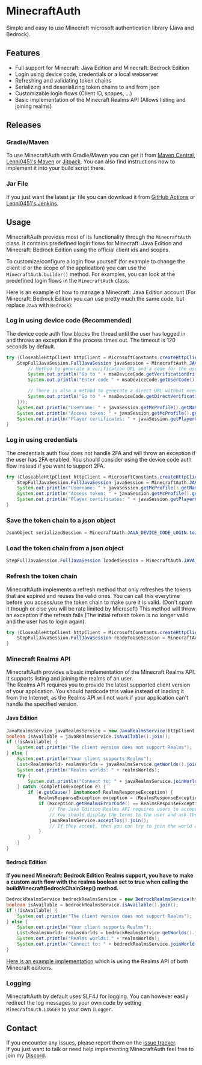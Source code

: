 # MinecraftAuth
Simple and easy to use Minecraft microsoft authentication library (Java and Bedrock).

## Features
- Full support for Minecraft: Java Edition and Minecraft: Bedrock Edition
- Login using device code, credentials or a local webserver
- Refreshing and validating token chains
- Serializing and deserializing token chains to and from json
- Customizable login flows (Client ID, scopes, ...)
- Basic implementation of the Minecraft Realms API (Allows listing and joining realms)

## Releases
### Gradle/Maven
To use MinecraftAuth with Gradle/Maven you can get it from [Maven Central](https://mvnrepository.com/artifact/net.raphimc/MinecraftAuth), [Lenni0451's Maven](https://maven.lenni0451.net/#/releases/net/raphimc/MinecraftAuth) or [Jitpack](https://jitpack.io/#RaphiMC/MinecraftAuth).
You can also find instructions how to implement it into your build script there.

### Jar File
If you just want the latest jar file you can download it from [GitHub Actions](https://github.com/RaphiMC/MinecraftAuth/actions/workflows/build.yml) or [Lenni0451's Jenkins](https://build.lenni0451.net/job/MinecraftAuth/).

## Usage
MinecraftAuth provides most of its functionality through the ``MinecraftAuth`` class.
It contains predefined login flows for Minecraft: Java Edition and Minecraft: Bedrock Edition using the official client ids and scopes.

To customize/configure a login flow yourself (for example to change the client id or the scope of the application) you can use the ``MinecraftAuth.builder()`` method.
For examples, you can look at the predefined login flows in the ``MinecraftAuth`` class.

Here is an example of how to manage a Minecraft: Java Edition account (For Minecraft: Bedrock Edition you can use pretty much the same code, but replace ``Java`` with ``Bedrock``):
### Log in using device code (Recommended)
The device code auth flow blocks the thread until the user has logged in and throws an exception if the process times out.
The timeout is 120 seconds by default.
```java
try (CloseableHttpClient httpClient = MicrosoftConstants.createHttpClient()) {
    StepFullJavaSession.FullJavaSession javaSession = MinecraftAuth.JAVA_DEVICE_CODE_LOGIN.getFromInput(httpClient, new StepMsaDeviceCode.MsaDeviceCodeCallback(msaDeviceCode -> {
        // Method to generate a verification URL and a code for the user to enter on that page
        System.out.println("Go to " + msaDeviceCode.getVerificationUri());
        System.out.println("Enter code " + msaDeviceCode.getUserCode());

        // There is also a method to generate a direct URL without needing the user to enter a code
        System.out.println("Go to " + msaDeviceCode.getDirectVerificationUri());
    }));
    System.out.println("Username: " + javaSession.getMcProfile().getName());
    System.out.println("Access token: " + javaSession.getMcProfile().getMcToken().getAccessToken());
    System.out.println("Player certificates: " + javaSession.getPlayerCertificates());
}
```
### Log in using credentials
The credentials auth flow does not handle 2FA and will throw an exception if the user has 2FA enabled. You should consider using the device code auth flow instead if you want to support 2FA.
```java
try (CloseableHttpClient httpClient = MicrosoftConstants.createHttpClient()) {
    StepFullJavaSession.FullJavaSession javaSession = MinecraftAuth.JAVA_CREDENTIALS_LOGIN.getFromInput(httpClient, new StepCredentialsMsaCode.MsaCredentials("email@test.com", "P4ssw0rd"));
    System.out.println("Username: " + javaSession.getMcProfile().getName());
    System.out.println("Access token: " + javaSession.getMcProfile().getMcToken().getAccessToken());
    System.out.println("Player certificates: " + javaSession.getPlayerCertificates());
}
```
### Save the token chain to a json object
```java
JsonObject serializedSession = MinecraftAuth.JAVA_DEVICE_CODE_LOGIN.toJson(javaSession);
```
### Load the token chain from a json object
```java
StepFullJavaSession.FullJavaSession loadedSession = MinecraftAuth.JAVA_DEVICE_CODE_LOGIN.fromJson(serializedSession);
```
### Refresh the token chain
MinecraftAuth implements a refresh method that only refreshes the tokens that are expired and reuses the valid ones.
You can call this everytime before you access/use the token chain to make sure it is valid. (Don't spam it though or else you will be rate limited by Microsoft)
This method will throw an exception if the refresh fails (The initial refresh token is no longer valid and the user has to login again).
```java
try (CloseableHttpClient httpClient = MicrosoftConstants.createHttpClient()) {
    StepFullJavaSession.FullJavaSession readyToUseSession = MinecraftAuth.JAVA_DEVICE_CODE_LOGIN.refresh(httpClient, loadedSession);
}
```
### Minecraft Realms API
MinecraftAuth provides a basic implementation of the Minecraft Realms API. It supports listing and joining the realms of an user.  
The Realms API requires you to provide the latest supported client version of your application.
You should hardcode this value instead of loading it from the Internet, as the Realms API will not work if your application can't handle the specified version.
#### Java Edition
```java
JavaRealmsService javaRealmsService = new JavaRealmsService(httpClient, "latestSupportedClientVersionHere", javaSession.getMcProfile());
boolean isAvailable = javaRealmsService.isAvailable().join();
if (!isAvailable) {
    System.out.println("The client version does not support Realms");
} else {
    System.out.println("Your client supports Realms");
    List<RealmsWorld> realmsWorlds = javaRealmsService.getWorlds().join();
    System.out.println("Realms worlds: " + realmsWorlds);
    try {
        System.out.println("Connect to: " + javaRealmsService.joinWorld(realmsWorlds.get(0)).join());
    } catch (CompletionException e) {
        if (e.getCause() instanceof RealmsResponseException) {
            RealmsResponseException exception = (RealmsResponseException) e.getCause();
            if (exception.getRealmsErrorCode() == RealmsResponseException.TOS_NOT_ACCEPTED) {
                // The Java Edition Realms API requires users to accept the Minecraft Realms Terms of Service (https://aka.ms/MinecraftRealmsTerms)
                // You should display the terms to the user and ask them to accept them:
                javaRealmsService.acceptTos().join();
                // If they accept, then you can try to join the world again
            }
        }
    }
}
```
#### Bedrock Edition
**If you need Minecraft: Bedrock Edition Realms support, you have to make a custom auth flow with the realms boolean set to true when calling the buildMinecraftBedrockChainStep() method.**
```java
BedrockRealmsService bedrockRealmsService = new BedrockRealmsService(httpClient, "latestSupportedClientVersionHere", bedrockSession.getRealmsXsts());
boolean isAvailable = bedrockRealmsService.isAvailable().join();
if (!isAvailable) {
    System.out.println("The client version does not support Realms");
} else {
    System.out.println("Your client supports Realms");
    List<RealmsWorld> realmsWorlds = bedrockRealmsService.getWorlds().join();
    System.out.println("Realms worlds: " + realmsWorlds);
    System.out.println("Connect to: " + bedrockRealmsService.joinWorld(realmsWorlds.get(0)).join());
}
```
[Here is an example implementation](https://github.com/ViaVersion/ViaProxy/blob/09e685fad9ee1b804a3b01a7eb308a444a48855f/src/main/java/net/raphimc/viaproxy/ui/impl/RealmsTab.java) which is using the Realms API of both Minecraft editions.

### Logging
MinecraftAuth by default uses SLF4J for logging.
You can however easily redirect the log messages to your own code by setting ``MinecraftAuth.LOGGER`` to your own ``ILogger``.

## Contact
If you encounter any issues, please report them on the
[issue tracker](https://github.com/RaphiMC/MinecraftAuth/issues).  
If you just want to talk or need help implementing MinecraftAuth feel free to join my
[Discord](https://discord.gg/dCzT9XHEWu).
